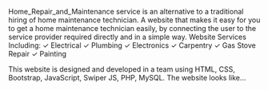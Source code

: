 Home_Repair_and_Maintenance service is an alternative to a traditional hiring of home maintenance technician. A website that makes it easy for you to get a home maintenance technician easily, by connecting the user to the service provider required directly and in a simple way. 
Website Services Including: 
✓ Electrical 
✓ Plumbing 
✓ Electronics 
✓ Carpentry
✓ Gas Stove Repair
✓ Painting 

This website is designed and developed in a team using HTML, CSS, Bootstrap, JavaScript, Swiper JS, PHP, MySQL. The website looks like...


